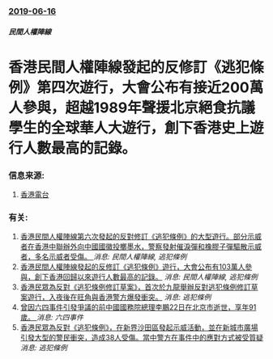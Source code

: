 ### [2019-06-16](/news/2019/06/16/index.md)

##### 民間人權陣線
# 香港民間人權陣線發起的反修訂《逃犯條例》第四次遊行，大會公布有接近200萬人參與，超越1989年聲援北京絕食抗議學生的全球華人大遊行，創下香港史上遊行人數最高的記錄。 




### 信息来源:

1. [香港電台](https://news.rthk.hk/rthk/ch/component/k2/1463259-20190616.htm)

### 有关:

1. [香港民間人權陣線第六次發起的反對修訂《逃犯條例》的大型遊行。部分示威者在香港中聯辦外向中國國徽投擲墨水，警察發射催淚彈和橡膠子彈驅散示威者，多名示威者受傷。 ](/news/2019/07/21/香港民間人權陣線第六次發起的反對修訂-逃犯條例-的大型遊行-部分示威者在香港中聯辦外向中國國徽投擲墨水-警察發射催淚彈和.md) _消息: 民間人權陣線, 逃犯條例_
2. [香港民間人權陣線發起的反修訂《逃犯條例》遊行，大會公布有103萬人參與，創下香港回歸以來遊行人數最高的記錄。](/news/2019/06/9/香港民間人權陣線發起的反修訂-逃犯條例-遊行-大會公布有103萬人參與-創下香港回歸以來遊行人數最高的記錄.md) _消息: 民間人權陣線, 逃犯條例_
3. [香港民眾為反對《逃犯條例修訂草案》，首次於九龍舉辦反對逃犯條例修訂草案遊行，入夜後在旺角與香港警方爆發衝突。](/news/2019/07/7/香港民眾為反對-逃犯條例修訂草案-首次於九龍舉辦反對逃犯條例修訂草案遊行-入夜後在旺角與香港警方爆發衝突.md) _消息: 逃犯條例_
4. [ 曾因六四事件引發爭議的前中國國務院總理李鵬22日在北京市逝世，享年91歲。 ](/news/2019/07/23/曾因六四事件引發爭議的前中國國務院總理李鵬22日在北京市逝世-享年91歲.md) _消息: 六四事件_
5. [香港民眾為反對《逃犯條例》，在新界沙田區發起示威活動，並在新城市廣場引發大型的警民衝突，造成38人受傷。當中警方在事件中的應對方式被受質疑 ](/news/2019/07/14/香港民眾為反對-逃犯條例-在新界沙田區發起示威活動-並在新城市廣場引發大型的警民衝突-造成38人受傷-當中警方在事件中.md) _消息: 逃犯條例_
